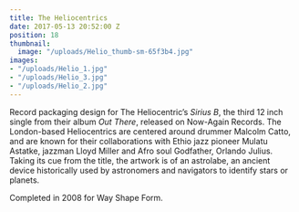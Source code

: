 ```yaml
---
title: The Heliocentrics
date: 2017-05-13 20:52:00 Z
position: 18
thumbnail:
  image: "/uploads/Helio_thumb-sm-65f3b4.jpg"
images:
- "/uploads/Helio_1.jpg"
- "/uploads/Helio_3.jpg"
- "/uploads/Helio_2.jpg"
---
```


Record packaging design for The Heliocentric’s *Sirius B*, the third 12 inch single from their album *Out There*, released on Now-Again Records. The London-based Heliocentrics are centered around drummer Malcolm Catto, and are known for their collaborations with Ethio jazz pioneer Mulatu Astatke, jazzman Lloyd Miller and Afro soul Godfather, Orlando Julius. Taking its cue from the title, the artwork is of an astrolabe, an ancient device historically used by astronomers and navigators to identify stars or planets.

Completed in 2008 for Way Shape Form.